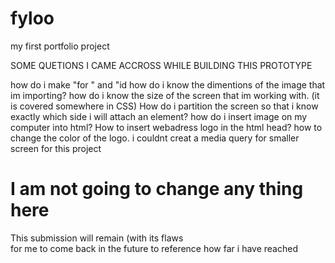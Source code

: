 # fyloo


my first portfolio project 

SOME QUETIONS I CAME ACCROSS WHILE BUILDING THIS PROTOTYPE

how do i make "for " and "id
how do i know the dimentions of the image that im importing?
how do i know the size of the screen that im working with. (it is covered somewhere in CSS)
How do i partition the screen so that i know exactly which side i will attach an element?
how do i insert image on my computer into html?
How to insert webadress logo in the html head?
how to change the color of the logo.
i couldnt creat a media query for smaller screen for this project



<h1>I am not going to change any thing here</h1>

This submission will remain (with its flaws<br>
for me to come back in the future to reference how far i have reached
